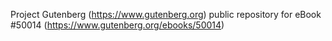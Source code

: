 Project Gutenberg (https://www.gutenberg.org) public repository for eBook #50014 (https://www.gutenberg.org/ebooks/50014)
